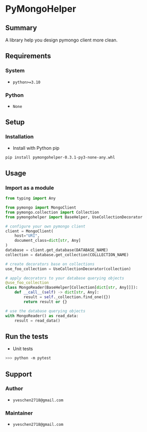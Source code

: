 # PyMongoHelper

## Summary

A library help you design pymongo client more clean.


## Requirements

### System

- `python>=3.10`

### Python

- `None`


## Setup

### Installation

- Install with Python pip

```sh
pip install pymongohelper-0.3.1-py3-none-any.whl
```


## Usage

### Import as a module

```py
from typing import Any

from pymongo import MongoClient
from pymongo.collection import Collection
from pymongohelper import BaseHelper, UseCollectionDecorator

# configure your own pymongo client
client = MongoClient(
    host="URI",
    document_class=dict[str, Any]
)
database = client.get_database(DATABASE_NAME)
collection = database.get_collection(COLLLECTION_NAME)

# create decorators base on collections
use_foo_collection = UseCollectionDecorator(collection)

# apply decorators to your database querying objects
@use_foo_collection
class MongoReader(BaseHelper[Collection[dict[str, Any]]]):
    def __call__(self) -> dict[str, Any]:
        result = self._collection.find_one({})
        return result or {}

# use the database querying objects
with MongoReader() as read_data:
    result = read_data()
```


## Run the tests

- Unit tests

```sh
>>> python -m pytest
```


## Support

### Author

- `yveschen2718@gmail.com`

### Maintainer

- `yveschen2718@gmail.com`

<!--links-->